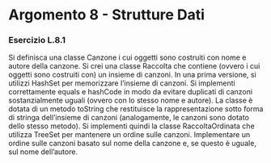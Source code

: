# Argomento 8 - Strutture Dati

### Esercizio L.8.1 
Si definisca una classe Canzone i cui oggetti sono costruiti con nome e autore della canzone.
Si crei una classe Raccolta che contiene (ovvero i cui oggetti sono costruiti con) un insieme di canzoni.
In una prima versione, si utilizzi HashSet per memorizzare l’insieme di canzoni.
Si implementi correttamente equals e hashCode in modo da evitare duplicati di canzoni sostanzialmente uguali (ovvero con lo stesso nome e autore).
La classe è dotata di un metodo toString che restituisce la rappresentazione sotto forma di stringa dell’insieme di canzoni (analogamente, le canzoni sono dotato dello stesso metodo).
Si implementi quindi la classe RaccoltaOrdinata che utilizza TreeSet per mantenere un ordine sulle canzoni.
Implementare un ordine sulle canzoni basato sul nome della canzone e, se questo è uguale, sul nome dell’autore.


